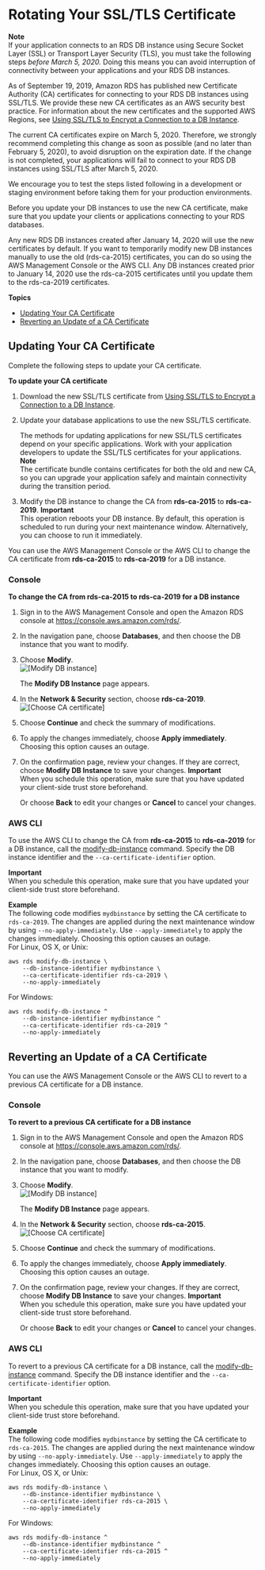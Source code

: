 # Rotating Your SSL/TLS Certificate<a name="UsingWithRDS.SSL-certificate-rotation"></a>

**Note**  
If your application connects to an RDS DB instance using Secure Socket Layer \(SSL\) or Transport Layer Security \(TLS\), you must take the following steps *before March 5, 2020\.* Doing this means you can avoid interruption of connectivity between your applications and your RDS DB instances\.

As of September 19, 2019, Amazon RDS has published new Certificate Authority \(CA\) certificates for connecting to your RDS DB instances using SSL/TLS\. We provide these new CA certificates as an AWS security best practice\. For information about the new certificates and the supported AWS Regions, see [Using SSL/TLS to Encrypt a Connection to a DB Instance](UsingWithRDS.SSL.md)\.

The current CA certificates expire on March 5, 2020\. Therefore, we strongly recommend completing this change as soon as possible \(and no later than February 5, 2020\), to avoid disruption on the expiration date\. If the change is not completed, your applications will fail to connect to your RDS DB instances using SSL/TLS after March 5, 2020\. 

We encourage you to test the steps listed following in a development or staging environment before taking them for your production environments\. 

Before you update your DB instances to use the new CA certificate, make sure that you update your clients or applications connecting to your RDS databases\.

Any new RDS DB instances created after January 14, 2020 will use the new certificates by default\. If you want to temporarily modify new DB instances manually to use the old \(rds\-ca\-2015\) certificates, you can do so using the AWS Management Console or the AWS CLI\. Any DB instances created prior to January 14, 2020 use the rds\-ca\-2015 certificates until you update them to the rds\-ca\-2019 certificates\.

**Topics**
+ [Updating Your CA Certificate](#UsingWithRDS.SSL-certificate-rotation-updating)
+ [Reverting an Update of a CA Certificate](#UsingWithRDS.SSL-certificate-rotation-reverting)

## Updating Your CA Certificate<a name="UsingWithRDS.SSL-certificate-rotation-updating"></a>

Complete the following steps to update your CA certificate\.

**To update your CA certificate**

1. Download the new SSL/TLS certificate from [Using SSL/TLS to Encrypt a Connection to a DB Instance](UsingWithRDS.SSL.md)\.

1. Update your database applications to use the new SSL/TLS certificate\.

   The methods for updating applications for new SSL/TLS certificates depend on your specific applications\. Work with your application developers to update the SSL/TLS certificates for your applications\.
**Note**  
The certificate bundle contains certificates for both the old and new CA, so you can upgrade your application safely and maintain connectivity during the transition period\.

1. Modify the DB instance to change the CA from **rds\-ca\-2015** to **rds\-ca\-2019**\.
**Important**  
This operation reboots your DB instance\. By default, this operation is scheduled to run during your next maintenance window\. Alternatively, you can choose to run it immediately\.

You can use the AWS Management Console or the AWS CLI to change the CA certificate from **rds\-ca\-2015** to **rds\-ca\-2019** for a DB instance\.

### Console<a name="UsingWithRDS.SSL-certificate-rotation-updating.Console"></a>

**To change the CA from **rds\-ca\-2015** to **rds\-ca\-2019** for a DB instance**

1. Sign in to the AWS Management Console and open the Amazon RDS console at [https://console\.aws\.amazon\.com/rds/](https://console.aws.amazon.com/rds/)\.

1. In the navigation pane, choose **Databases**, and then choose the DB instance that you want to modify\. 

1. Choose **Modify**\.  
![\[Modify DB instance\]](http://docs.aws.amazon.com/AmazonRDS/latest/UserGuide/images/ssl-rotate-cert-modify.png)

   The **Modify DB Instance** page appears\.

1. In the **Network & Security** section, choose **rds\-ca\-2019**\.  
![\[Choose CA certificate\]](http://docs.aws.amazon.com/AmazonRDS/latest/UserGuide/images/ssl-rotate-cert-ca-2019.png)

1. Choose **Continue** and check the summary of modifications\. 

1. To apply the changes immediately, choose **Apply immediately**\. Choosing this option causes an outage\.

1. On the confirmation page, review your changes\. If they are correct, choose **Modify DB Instance** to save your changes\. 
**Important**  
When you schedule this operation, make sure that you have updated your client\-side trust store beforehand\.

   Or choose **Back** to edit your changes or **Cancel** to cancel your changes\. 

### AWS CLI<a name="UsingWithRDS.SSL-certificate-rotation-updating.CLI"></a>

To use the AWS CLI to change the CA from **rds\-ca\-2015** to **rds\-ca\-2019** for a DB instance, call the [modify\-db\-instance](https://docs.aws.amazon.com/cli/latest/reference/rds/modify-db-instance.html) command\. Specify the DB instance identifier and the `--ca-certificate-identifier` option\. 

**Important**  
When you schedule this operation, make sure that you have updated your client\-side trust store beforehand\.

**Example**  
The following code modifies `mydbinstance` by setting the CA certificate to `rds-ca-2019`\. The changes are applied during the next maintenance window by using `--no-apply-immediately`\. Use `--apply-immediately` to apply the changes immediately\. Choosing this option causes an outage\.   
For Linux, OS X, or Unix:  

```
aws rds modify-db-instance \
    --db-instance-identifier mydbinstance \
    --ca-certificate-identifier rds-ca-2019 \
    --no-apply-immediately
```
For Windows:  

```
aws rds modify-db-instance ^
    --db-instance-identifier mydbinstance ^
    --ca-certificate-identifier rds-ca-2019 ^
    --no-apply-immediately
```

## Reverting an Update of a CA Certificate<a name="UsingWithRDS.SSL-certificate-rotation-reverting"></a>

You can use the AWS Management Console or the AWS CLI to revert to a previous CA certificate for a DB instance\.

### Console<a name="UsingWithRDS.SSL-certificate-rotation-reverting.Console"></a>

**To revert to a previous CA certificate for a DB instance**

1. Sign in to the AWS Management Console and open the Amazon RDS console at [https://console\.aws\.amazon\.com/rds/](https://console.aws.amazon.com/rds/)\.

1. In the navigation pane, choose **Databases**, and then choose the DB instance that you want to modify\. 

1. Choose **Modify**\.  
![\[Modify DB instance\]](http://docs.aws.amazon.com/AmazonRDS/latest/UserGuide/images/ssl-rotate-cert-modify.png)

   The **Modify DB Instance** page appears\.

1. In the **Network & Security** section, choose **rds\-ca\-2015**\.  
![\[Choose CA certificate\]](http://docs.aws.amazon.com/AmazonRDS/latest/UserGuide/images/ssl-rotate-cert-ca-choice.png)

1. Choose **Continue** and check the summary of modifications\. 

1. To apply the changes immediately, choose **Apply immediately**\. Choosing this option causes an outage\.

1. On the confirmation page, review your changes\. If they are correct, choose **Modify DB Instance** to save your changes\. 
**Important**  
When you schedule this operation, make sure you have updated your client\-side trust store beforehand\.

   Or choose **Back** to edit your changes or **Cancel** to cancel your changes\. 

### AWS CLI<a name="UsingWithRDS.SSL-certificate-rotation-reverting.CLI"></a>

To revert to a previous CA certificate for a DB instance, call the [modify\-db\-instance](https://docs.aws.amazon.com/cli/latest/reference/rds/modify-db-instance.html) command\. Specify the DB instance identifier and the `--ca-certificate-identifier` option\. 

**Important**  
When you schedule this operation, make sure that you have updated your client\-side trust store beforehand\.

**Example**  
The following code modifies `mydbinstance` by setting the CA certificate to `rds-ca-2015`\. The changes are applied during the next maintenance window by using `--no-apply-immediately`\. Use `--apply-immediately` to apply the changes immediately\. Choosing this option causes an outage\.   
For Linux, OS X, or Unix:  

```
aws rds modify-db-instance \
    --db-instance-identifier mydbinstance \
    --ca-certificate-identifier rds-ca-2015 \
    --no-apply-immediately
```
For Windows:  

```
aws rds modify-db-instance ^
    --db-instance-identifier mydbinstance ^
    --ca-certificate-identifier rds-ca-2015 ^
    --no-apply-immediately
```